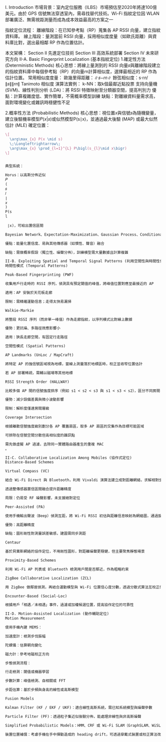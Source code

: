 I. Introduction
市場背景：室內定位服務（ILBS）市場預估至2020年將達100億美元。由於 GPS 信號無法穿透室內，需尋找替代技術。Wi-Fi 指紋定位因 WLAN 部署廣泛、無需視距測量而成為成本效益最高的方案之一 

指紋定位流程：
  離線階段：在已知參考點（RP）蒐集各 AP RSSI 向量，建立指紋資料庫。
  線上階段：量測當前 RSSI 向量，採用相似度度量（如歐氏距離）與資料庫比對，選出最相鄰 RP 作為位置估計。

本文架構：
  Section II 先進定位技術
  Section III 高效系統部署
  Section IV 未來研究方向
II-A. Basic Fingerprint Localization (基本指紋定位) 
1.確定性方法 (Deterministic Methods)
  核心思想：將線上量測到的 RSSI 向量𝑠與離線階段建立的指紋資料庫中每個參考點（RP）的向量𝑟n計算相似度，選擇最相近的 RP 作為估計位置。
  常用相似度度量：
    歐幾里得距離：∥𝑠−𝑟𝑛∥
    餘弦相似度：s⋅r𝑛/∥𝑠∥∥𝑟𝑛∥
    Tanimoto 相似度
  演算法實例：
    k-NN：取k個最鄰近點投票
    支持向量機 (SVM)、線性判別分析 (LDA)：將 RSSI 特徵映射至分類器空間，提高判別力
  優點：計算複雜度低、實作簡單，不需概率模型訓練
  缺點：對離線資料量需求高，面對環境變化或雜訊時穩健性不足

2.概率性方法 (Probabilistic Methods)
核心思想：視位置𝑥與信號𝑠為隨機變量，建立後驗機率模型𝑃(𝑥|𝑠)或似然模型P(s∣x)，並通過最大後驗 (MAP) 或最大似然估計 (MLE) 確定位置：
```latex
\[
  \arg\max_{x} P(x \mid s)
  \;\Longleftrightarrow\;
  \arg\max_{x} \prod_{l=1}^{L} P\bigl(s_{l}\mid x\bigr)
\]


典型系統：

Horus：以高斯分佈近似 
𝑃
(
𝑠
𝑙
∣
𝑥
)
P(s 
l
​
 ∣x)，可給出置信區間

Bayesian Network、Expectation-Maximization、Gaussian Process、Conditional Random Field 等

優點：能量化置信度、易與其他傳感器（如慣性、聲音）融合

缺點：需做概率假設（獨立性、噪聲分佈），訓練模型需大量數據且計算複雜

II-B. Exploiting Spatial and Temporal Signal Patterns (利用空間性與時間性信號模式) 
時間性模式 (Temporal Patterns)

Peak-Based Fingerprinting (PWF)

收集用戶行走時的 RSSI 序列，偵測具有預定閾值的峰值，將峰值位置對應至最接近的 AP

適用：AP 安裝於天花板走廊

限制：需精確運動信息；走得太快易漏掃

Walkie-Markie

將整段 RSSI 序列（而非單一峰值）作為走廊指紋，以序列模式比對線上數據

優勢：更抗噪、多路徑效應影響小

適用：狹長走廊空間，有固定行走路徑

空間性模式 (Spatial Patterns)

AP Landmarks (UnLoc / MapCraft)

將特定 AP 的強信號區域視為地標，當線上測量落於地標區時，校正並收窄位置估計

若 AP 部署稀疏，需輔以磁場等其他地標

RSSI Strength Order (HALLWAY)

比較多個 AP 間的信號強度排序（例如 s1 < s2 < s3 與 s1 < s3 < s2），區分不同房間

優勢：減少設備差異與微小波動影響

限制：解析度僅達房間層級

Coverage Intersection

根據離散信號強度級別劃分各 AP 覆蓋扇區，取多 AP 扇區的交集作為目標可能區域

可排除在信號空間分散但高相似度的雜訊點

需先做虛擬 AP 過濾，去除同一實體路由器產生的重複 MAC 
。

II-C. Collaborative Localization Among Mobiles (協作式定位) 
Distance-Based Schemes

Virtual Compass (VC)

結合 Wi-Fi Direct 與 Bluetooth，利用 Vivaldi 演算法建立成對距離網絡，求解相對坐標

透過雙傳感器置信區間融合提升距離精度

局限：仍易受 RF 噪聲影響，未支援絕對定位

Peer-Assisted (PA)

使用手機輸出聲波（Beep）偵測互距，將 Wi-Fi RSSI 初估與距離信息映射為網絡圖，通過旋轉、平移最小化整體歐氏距離確定位置

優勢：高距離精度

缺點：圖形剛性對測量誤差敏感，建圖需同步測距

Centaur

基於貝葉斯網絡的協作定位，不用剛性圖形，對距離噪聲更穩健，但主要聚焦靜態場景

Proximity-Based Schemes

利用 Wi-Fi AP 列表或 Bluetooth 檢測用戶間是否鄰近，作為粗略約束

ZigBee Collaborative Localization (ZCL)

用 ZigBee 做鄰居偵測，再結合運動模型與 Wi-Fi 位置信心度分數，透過分散式算法互校正估計

Encounter-Based (Social-Loc)

根據用戶「相遇／未相遇」事件，過濾或加權候選位置，提高協作定位的可靠性

II-D. Motion-Assisted Localization (動作輔助定位) 
Motion Measurement

使用手機內建 MEMS：

加速度計：檢測步伐振幅

陀螺儀：估算朝向變化

磁力計：參考地磁校正方向

步態偵測流程：

行走檢測：閾值或機器學習

步數計算：峰值檢測、自相關或 FFT

步距估算：基於步頻與身高的線性或高斯模型

Fusion Models

Kalman Filter (KF / EKF / UKF)：適合線性高斯系統，需已知系統模型與噪聲參數

Particle Filter (PF)：透過粒子集近似後驗分佈，能處理非線性與非高斯噪聲

Simplified Probabilistic Models：HMM、CRF 或 Wi-Fi SLAM（GraphSLAM、WiSLAM）等，兼顧準確度與計算成本

裝置位置補償：考慮手機在手中揮動造成的 heading drift，可透過穿戴式裝置或校正算法改善

